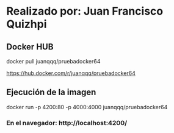 # Realizado por: Juan Francisco Quizhpi

## Docker HUB

docker pull juanqqq/pruebadocker64

https://hub.docker.com/r/juanqqq/pruebadocker64

## Ejecución de la imagen

docker run -p 4200:80 -p 4000:4000 juanqqq/pruebadocker64

### En el navegador: http://localhost:4200/
